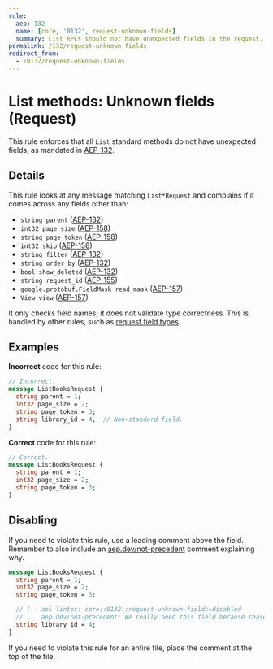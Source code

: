 ```yaml
---
rule:
  aep: 132
  name: [core, '0132', request-unknown-fields]
  summary: List RPCs should not have unexpected fields in the request.
permalink: /132/request-unknown-fields
redirect_from:
  - /0132/request-unknown-fields
---
```


# List methods: Unknown fields (Request)

This rule enforces that all `List` standard methods do not have unexpected
fields, as mandated in [AEP-132][].

## Details

This rule looks at any message matching `List*Request` and complains if it
comes across any fields other than:

- `string parent` ([AEP-132][])
- `int32 page_size` ([AEP-158][])
- `string page_token` ([AEP-158][])
- `int32 skip` ([AEP-158][])
- `string filter` ([AEP-132][])
- `string order_by` ([AEP-132][])
- `bool show_deleted` ([AEP-132][])
- `string request_id` ([AEP-155][])
- `google.protobuf.FieldMask read_mask` ([AEP-157][])
- `View view` ([AEP-157][])

It only checks field names; it does not validate type correctness. This is
handled by other rules, such as
[request field types](./0132-request-field-types.md).

## Examples

**Incorrect** code for this rule:

```proto
// Incorrect.
message ListBooksRequest {
  string parent = 1;
  int32 page_size = 2;
  string page_token = 3;
  string library_id = 4;  // Non-standard field.
}
```

**Correct** code for this rule:

```proto
// Correct.
message ListBooksRequest {
  string parent = 1;
  int32 page_size = 2;
  string page_token = 3;
}
```

## Disabling

If you need to violate this rule, use a leading comment above the field.
Remember to also include an [aep.dev/not-precedent][] comment explaining why.

```proto
message ListBooksRequest {
  string parent = 1;
  int32 page_size = 2;
  string page_token = 3;

  // (-- api-linter: core::0132::request-unknown-fields=disabled
  //     aep.dev/not-precedent: We really need this field because reasons. --)
  string library_id = 4;
}
```

If you need to violate this rule for an entire file, place the comment at the
top of the file.

[aep-132]: https://aep.dev/132
[aep-135]: https://aep.dev/135
[aep-155]: https://aep.dev/155
[aep-157]: https://aep.dev/157
[aep-158]: https://aep.dev/158
[aep.dev/not-precedent]: https://aep.dev/not-precedent

